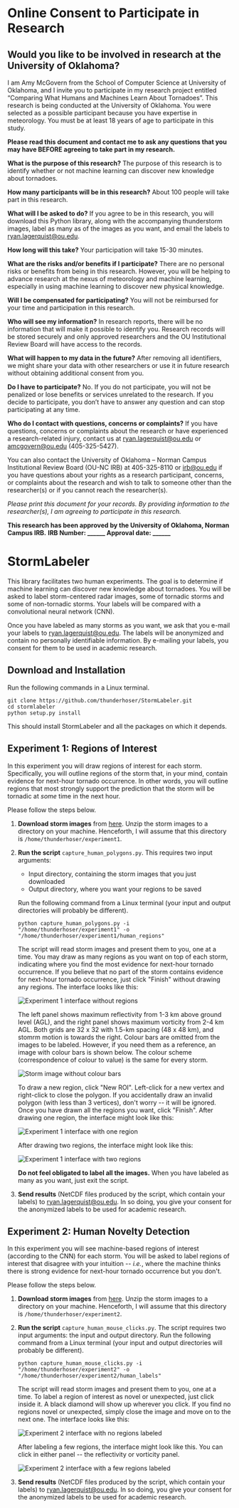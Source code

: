 # Online Consent to Participate in Research 

## Would you like to be involved in research at the University of Oklahoma?

I am Amy McGovern from the School of Computer Science at University of Oklahoma, and I invite you to participate in my research project entitled “Comparing What Humans and Machines Learn About Tornadoes”. This research is being conducted at the University of Oklahoma. You were selected as a possible participant because you have expertise in meteorology. You must be at least 18 years of age to participate in this study.

**Please read this document and contact me to ask any questions that you may have BEFORE agreeing to take part in my research.**

**What is the purpose of this research?** The purpose of this research is to identify whether or not machine learning can discover new knowledge about tornadoes.

**How many participants will be in this research?** About 100 people will take part in this research.

**What will I be asked to do?** If you agree to be in this research, you will download this Python library, along with the accompanying thunderstorm images, label as many as of the images as you want, and email the labels to ryan.lagerquist@ou.edu.

**How long will this take?** Your participation will take 15-30 minutes.

**What are the risks and/or benefits if I participate?** There are no personal risks or benefits from being in this research.  However, you will be helping to advance research at the nexus of meteorology and machine learning, especially in using machine learning to discover new physical knowledge.

**Will I be compensated for participating?** You will not be reimbursed for your time and participation in this research.

**Who will see my information?** In research reports, there will be no information that will make it possible to identify you.  Research records will be stored securely and only approved researchers and the OU Institutional Review Board will have access to the records.

**What will happen to my data in the future?** After removing all identifiers, we might share your data with other researchers or use it in future research without obtaining additional consent from you.

**Do I have to participate?** No. If you do not participate, you will not be penalized or lose benefits or services unrelated to the research. If you decide to participate, you don’t have to answer any question and can stop participating at any time.

**Who do I contact with questions, concerns or complaints?** If you have questions, concerns or complaints about the research or have experienced a research-related injury, contact us at ryan.lagerquist@ou.edu or amcgovern@ou.edu (405-325-5427).

You can also contact the University of Oklahoma – Norman Campus Institutional Review Board (OU-NC IRB) at 405-325-8110 or irb@ou.edu if you have questions about your rights as a research participant, concerns, or complaints about the research and wish to talk to someone other than the researcher(s) or if you cannot reach the researcher(s).

*Please print this document for your records. By providing information to the researcher(s), I am agreeing to participate in this research.*

**This research has been approved by the University of Oklahoma, Norman Campus IRB.**
**IRB Number: ______			Approval date: ______**

# StormLabeler

This library facilitates two human experiments.  The goal is to determine if machine learning can discover new knowledge about tornadoes.  You will be asked to label storm-centered radar images, some of tornadic storms and some of non-tornadic storms.  Your labels will be compared with a convolutional neural network (CNN).

Once you have labeled as many storms as you want, we ask that you e-mail your labels to [ryan.lagerquist@ou.edu](mailto:ryan.lagerquist@ou.edu).  The labels will be anonymized and contain no personally identifiable information.  By e-mailing your labels, you consent for them to be used in academic research.

## Download and Installation

Run the following commands in a Linux terminal.

`git clone https://github.com/thunderhoser/StormLabeler.git` <br/>
`cd stormlabeler` <br/>
`python setup.py install` <br/>

This should install StormLabeler and all the packages on which it depends.

## Experiment 1: Regions of Interest

In this experiment you will draw regions of interest for each storm.  Specifically, you will outline regions of the storm that, in your mind, contain evidence for next-hour tornado occurrence.  In other words, you will outline regions that most strongly support the prediction that the storm will be tornadic at *some* time in the next hour.

Please follow the steps below.

 1. **Download storm images** from [here](https://drive.google.com/file/d/1KkjNFr6rTcwTJfbUMzKZhA74Ns7AS3Up/view?usp=sharing).  Unzip the storm images to a directory on your machine.  Henceforth, I will assume that this directory is `/home/thunderhoser/experiment1`.
 
 2. **Run the script** `capture_human_polygons.py`.  This requires two input arguments:
    - Input directory, containing the storm images that you just downloaded
    - Output directory, where you want your regions to be saved
    
    Run the following command from a Linux terminal (your input and output directories will probably be different).
    
    `python capture_human_polygons.py -i "/home/thunderhoser/experiment1" -o "/home/thunderhoser/experiment1/human_regions"`
    
    The script will read storm images and present them to you, one at a time.  You may draw as many regions as you want on top of each storm, indicating where you find the most evidence for next-hour tornado occurrence.  If you believe that no part of the storm contains evidence for next-hour tornado occurrence, just click "Finish" without drawing any regions.  The interface looks like this:
    
    ![Experiment 1 interface without regions](images/cam_screenshot01.png)
    
    The left panel shows maximum reflectivity from 1-3 km above ground level (AGL), and the right panel shows maximum vorticity from 2-4 km AGL.  Both grids are 32 x 32 with 1.5-km spacing (48 x 48 km), and stomrm motion is towards the right.  Colour bars are omitted from the images to be labeled.  However, if you need them as a reference, an image with colour bars is shown below.  The colour scheme (correspondence of colour to value) is the same for every storm.
    
    ![Storm image without colour bars](images/storm_image_with_colour_bars.png)
    
    To draw a new region, click "New ROI".  Left-click for a new vertex and right-click to close the polygon.  If you accidentally draw an invalid polygon (with less than 3 vertices), don't worry -- it will be ignored.  Once you have drawn all the regions you want, click "Finish".  After drawing one region, the interface might look like this:
    
    ![Experiment 1 interface with one region](images/cam_screenshot02.png)
    
    After drawing two regions, the interface might look like this:
    
    ![Experiment 1 interface with two regions](images/cam_screenshot03.png)
    
    **Do not feel obligated to label all the images.**  When you have labeled as many as you want, just exit the script.
    
 3. **Send results** (NetCDF files produced by the script, which contain your labels) to [ryan.lagerquist@ou.edu](mailto:ryan.lagerquist@ou.edu).  In so doing, you give your consent for the anonymized labels to be used for academic research.

## Experiment 2: Human Novelty Detection

In this experiment you will see machine-based regions of interest (according to the CNN) for each storm.  You will be asked to label regions of interest that disagree with your intuition -- *i.e.*, where the machine thinks there is strong evidence for next-hour tornado occurrence but you don't.

Please follow the steps below.

 1. **Download storm images** from [here](FOO).  Unzip the storm images to a directory on your machine.  Henceforth, I will assume that this directory is `/home/thunderhoser/experiment2`.
 
 2. **Run the script** `capture_human_mouse_clicks.py`.  The script requires two input arguments: the input and output directory.  Run the following command from a Linux terminal (your input and output directories will probably be different).
    
    `python capture_human_mouse_clicks.py -i "/home/thunderhoser/experiment2" -o "/home/thunderhoser/experiment2/human_labels"`
    
    The script will read storm images and present them to you, one at a time.  To label a region of interest as novel or unexpected, just click inside it.  A black diamond will show up wherever you click.  If you find no regions novel or unexpected, simply close the image and move on to the next one.  The interface looks like this:
    
    ![Experiment 2 interface with no regions labeled](images/nd_screenshot01.png)
    
    After labeling a few regions, the interface might look like this.  You can click in either panel -- the reflectivity or vorticity panel.
    
    ![Experiment 2 interface with a few regions labeled](images/nd_screenshot02.png)

 3. **Send results** (NetCDF files produced by the script, which contain your labels) to [ryan.lagerquist@ou.edu](mailto:ryan.lagerquist@ou.edu).  In so doing, you give your consent for the anonymized labels to be used for academic research.
